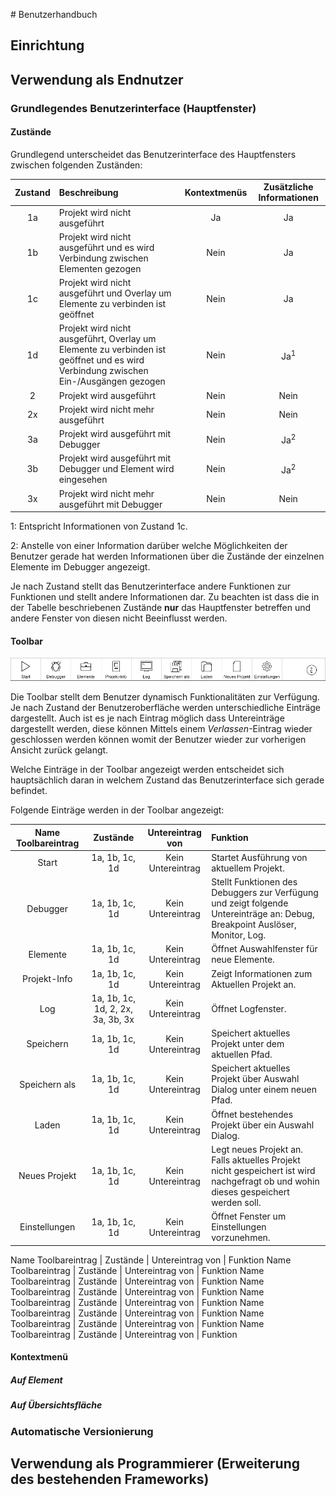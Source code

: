 # Benutzerhandbuch
## Einrichtung
## Verwendung als Endnutzer
### Grundlegendes Benutzerinterface (Hauptfenster)
#### Zustände

Grundlegend unterscheidet das Benutzerinterface des Hauptfensters zwischen folgenden Zuständen:

Zustand | Beschreibung | Kontextmenüs | Zusätzliche Informationen
:---: | :--- | :---:  | :---:
1a | Projekt wird nicht ausgeführt | Ja | Ja
1b | Projekt wird nicht ausgeführt und es wird Verbindung zwischen Elementen gezogen | Nein | Ja
1c | Projekt wird nicht ausgeführt und Overlay um Elemente zu verbinden ist geöffnet | Nein | Ja
1d | Projekt wird nicht ausgeführt, Overlay um Elemente zu verbinden ist geöffnet und es wird Verbindung zwischen Ein-/Ausgängen gezogen | Nein | Ja<sup>1</sup>
2 | Projekt wird ausgeführt | Nein | Nein
2x | Projekt wird nicht mehr ausgeführt | Nein | Nein
3a | Projekt wird ausgeführt mit Debugger | Nein | Ja<sup>2</sup> 
3b | Projekt wird ausgeführt mit Debugger und Element wird eingesehen  | Nein | Ja<sup>2</sup>
3x | Projekt wird nicht mehr ausgeführt mit Debugger| Nein | Nein

1: Entspricht Informationen von Zustand 1c.

2: Anstelle von einer Information darüber welche Möglichkeiten der Benutzer gerade hat werden Informationen über die Zustände der einzelnen Elemente im Debugger angezeigt.

Je nach Zustand stellt das Benutzerinterface andere Funktionen zur Funktionen und stellt andere Informationen dar. Zu beachten ist dass die in der Tabelle beschriebenen Zustände **nur** das Hauptfenster betreffen und andere Fenster von diesen nicht Beeinflusst werden.

#### Toolbar
![Toolbar](/Dokumentation/Grafiken/Toolbar-Normal.png)

Die Toolbar stellt dem Benutzer dynamisch Funktionalitäten zur Verfügung. Je nach Zustand der Benutzeroberfläche werden unterschiedliche Einträge dargestellt. Auch ist es je nach Eintrag möglich dass Untereinträge dargestellt werden, diese können Mittels einem *Verlassen*-Eintrag wieder geschlossen werden können womit der Benutzer wieder zur vorherigen Ansicht zurück gelangt.

Welche Einträge in der Toolbar angezeigt werden entscheidet sich hauptsächlich daran in welchem Zustand das Benutzerinterface sich gerade befindet.

Folgende Einträge werden in der Toolbar angezeigt: 

Name Toolbareintrag | Zustände | Untereintrag von | Funktion
:---: | :---: | :---: | :--- 
Start | 1a, 1b, 1c, 1d | Kein Untereintrag | Startet Ausführung von aktuellem Projekt.
Debugger | 1a, 1b, 1c, 1d | Kein Untereintrag | Stellt Funktionen des Debuggers zur Verfügung und zeigt folgende Untereinträge an: Debug, Breakpoint Auslöser, Monitor, Log.
Elemente | 1a, 1b, 1c, 1d | Kein Untereintrag | Öffnet Auswahlfenster für neue Elemente.
Projekt-Info | 1a, 1b, 1c, 1d | Kein Untereintrag | Zeigt Informationen zum Aktuellen Projekt an.
Log | 1a, 1b, 1c, 1d, 2, 2x, 3a, 3b, 3x | Kein Untereintrag | Öffnet Logfenster.
Speichern | 1a, 1b, 1c, 1d | Kein Untereintrag | Speichert aktuelles Projekt unter dem aktuellen Pfad.
Speichern als | 1a, 1b, 1c, 1d | Kein Untereintrag | Speichert aktuelles Projekt über Auswahl Dialog unter einem neuen Pfad.
Laden | 1a, 1b, 1c, 1d | Kein Untereintrag | Öffnet bestehendes Projekt über ein Auswahl Dialog.
Neues Projekt | 1a, 1b, 1c, 1d | Kein Untereintrag | Legt neues Projekt an. Falls aktuelles Projekt nicht gespeichert ist wird nachgefragt ob und wohin dieses gespeichert werden soll.
Einstellungen | 1a, 1b, 1c, 1d | Kein Untereintrag | Öffnet Fenster um Einstellungen vorzunehmen.

Name Toolbareintrag | Zustände | Untereintrag von | Funktion
Name Toolbareintrag | Zustände | Untereintrag von | Funktion
Name Toolbareintrag | Zustände | Untereintrag von | Funktion
Name Toolbareintrag | Zustände | Untereintrag von | Funktion
Name Toolbareintrag | Zustände | Untereintrag von | Funktion
Name Toolbareintrag | Zustände | Untereintrag von | Funktion
Name Toolbareintrag | Zustände | Untereintrag von | Funktion
Name Toolbareintrag | Zustände | Untereintrag von | Funktion

#### Kontextmenü


##### Auf Element
##### Auf Übersichtsfläche
### Automatische Versionierung
## Verwendung als Programmierer (Erweiterung des bestehenden Frameworks)

